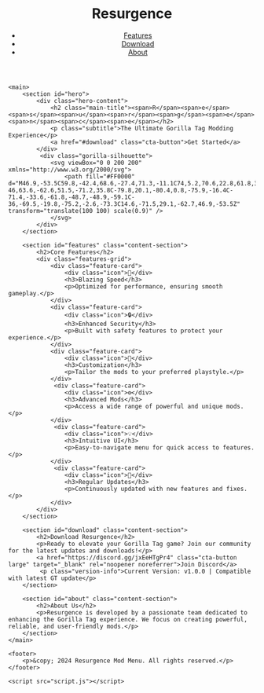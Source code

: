 <!DOCTYPE html>
<html lang="en">
<head>
    <meta charset="UTF-8">
    <meta name="viewport" content="width=device-width, initial-scale=1.0">
    <title>Resurgence - Gorilla Tag Mod Menu</title>
    <link rel="stylesheet" href="style.css">
    <link rel="preconnect" href="https://fonts.googleapis.com">
    <link rel="preconnect" href="https://fonts.gstatic.com" crossorigin>
    <link href="https://fonts.googleapis.com/css2?family=Orbitron:wght@400..900&family=Roboto:wght@400;700&display=swap" rel="stylesheet">
    <link href="https://fonts.googleapis.com/css2?family=Russo+One&display=swap" rel="stylesheet">
</head>
<body>
    <div class="background-animation"></div>
    <header>
        <h1 class="logo">Resurgence</h1>
        <nav>
            <ul>
                <li><a href="#features">Features</a></li>
                <li><a href="#download">Download</a></li>
                <li><a href="#about">About</a></li>
            </ul>
        </nav>
    </header>

    <main>
        <section id="hero">
            <div class="hero-content">
                <h2 class="main-title"><span>R</span><span>e</span><span>s</span><span>u</span><span>r</span><span>g</span><span>e</span><span>n</span><span>c</span><span>e</span></h2>
                <p class="subtitle">The Ultimate Gorilla Tag Modding Experience</p>
                <a href="#download" class="cta-button">Get Started</a>
            </div>
             <div class="gorilla-silhouette">
                <svg viewBox="0 0 200 200" xmlns="http://www.w3.org/2000/svg">
                    <path fill="#FF0000" d="M46.9,-53.5C59.8,-42.4,68.6,-27.4,71.3,-11.1C74,5.2,70.6,22.8,61.8,37.9C53,53,38.8,65.6,22.7,71.5C6.6,77.4,-11.4,76.6,-28.7,70.1C-46,63.6,-62.6,51.5,-71.2,35.8C-79.8,20.1,-80.4,0.8,-75.9,-16.4C-71.4,-33.6,-61.8,-48.7,-48.9,-59.1C-36,-69.5,-19.8,-75.2,-2.6,-73.3C14.6,-71.5,29.1,-62.7,46.9,-53.5Z" transform="translate(100 100) scale(0.9)" />
                </svg>
            </div>
        </section>

        <section id="features" class="content-section">
            <h2>Core Features</h2>
            <div class="features-grid">
                <div class="feature-card">
                    <div class="icon">🚀</div>
                    <h3>Blazing Speed</h3>
                    <p>Optimized for performance, ensuring smooth gameplay.</p>
                </div>
                <div class="feature-card">
                    <div class="icon">🔒</div>
                    <h3>Enhanced Security</h3>
                    <p>Built with safety features to protect your experience.</p>
                </div>
                <div class="feature-card">
                    <div class="icon">🎨</div>
                    <h3>Customization</h3>
                    <p>Tailor the mods to your preferred playstyle.</p>
                </div>
                 <div class="feature-card">
                    <div class="icon">⚙️</div>
                    <h3>Advanced Mods</h3>
                    <p>Access a wide range of powerful and unique mods.</p>
                </div>
                 <div class="feature-card">
                    <div class="icon">💡</div>
                    <h3>Intuitive UI</h3>
                    <p>Easy-to-navigate menu for quick access to features.</p>
                </div>
                 <div class="feature-card">
                    <div class="icon">🔄</div>
                    <h3>Regular Updates</h3>
                    <p>Continuously updated with new features and fixes.</p>
                </div>
            </div>
        </section>

        <section id="download" class="content-section">
            <h2>Download Resurgence</h2>
            <p>Ready to elevate your Gorilla Tag game? Join our community for the latest updates and downloads!</p>
            <a href="https://discord.gg/jxEeHTgPr4" class="cta-button large" target="_blank" rel="noopener noreferrer">Join Discord</a>
             <p class="version-info">Current Version: v1.0.0 | Compatible with latest GT update</p>
        </section>

        <section id="about" class="content-section">
            <h2>About Us</h2>
            <p>Resurgence is developed by a passionate team dedicated to enhancing the Gorilla Tag experience. We focus on creating powerful, reliable, and user-friendly mods.</p>
        </section>
    </main>

    <footer>
        <p>&copy; 2024 Resurgence Mod Menu. All rights reserved.</p>
    </footer>

    <script src="script.js"></script>
</body>
</html>
